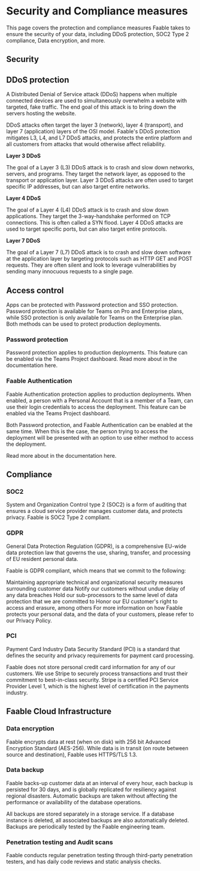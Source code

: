 # Security and Compliance measures

This page covers the protection and compliance measures Faable takes to ensure the security of your data, including DDoS protection, SOC2 Type 2 compliance, Data encryption, and more.

## Security

## DDoS protection

A Distributed Denial of Service attack (DDoS) happens when multiple connected devices are used to simultaneously overwhelm a website with targeted, fake traffic. The end goal of this attack is to bring down the servers hosting the website.

DDoS attacks often target the layer 3 (network), layer 4 (transport), and layer 7 (application) layers of the OSI model. Faable's DDoS protection mitigates L3, L4, and L7 DDoS attacks, and protects the entire platform and all customers from attacks that would otherwise affect reliability.

**Layer 3 DDoS**

The goal of a Layer 3 (L3) DDoS attack is to crash and slow down networks, servers, and programs. They target the network layer, as opposed to the transport or application layer. Layer 3 DDoS attacks are often used to target specific IP addresses, but can also target entire networks.

**Layer 4 DDoS**

The goal of a Layer 4 (L4) DDoS attack is to crash and slow down applications. They target the 3-way-handshake performed on TCP connections. This is often called a SYN flood. Layer 4 DDoS attacks are used to target specific ports, but can also target entire protocols.

**Layer 7 DDoS**

The goal of a Layer 7 (L7) DDoS attack is to crash and slow down software at the application layer by targeting protocols such as HTTP GET and POST requests. They are often silent and look to leverage vulnerabilities by sending many innocuous requests to a single page.

## Access control

Apps can be protected with Password protection and SSO protection. Password protection is available for Teams on Pro and Enterprise plans, while SSO protection is only available for Teams on the Enterprise plan. Both methods can be used to protect production deployments.

### Password protection

Password protection applies to production deployments. This feature can be enabled via the Teams Project dashboard. Read more about in the documentation here.

### Faable Authentication

Faable Authentication protection applies to production deployments. When enabled, a person with a Personal Account that is a member of a Team, can use their login credentials to access the deployment. This feature can be enabled via the Teams Project dashboard.

Both Password protection, and Faable Authentication can be enabled at the same time. When this is the case, the person trying to access the deployment will be presented with an option to use either method to access the deployment.

Read more about in the documentation here.

## Compliance

### SOC2

System and Organization Control type 2 (SOC2) is a form of auditing that ensures a cloud service provider manages customer data, and protects privacy. Faable is SOC2 Type 2 compliant.

### GDPR

General Data Protection Regulation (GDPR), is a comprehensive EU-wide data protection law that governs the use, sharing, transfer, and processing of EU resident personal data.

Faable is GDPR compliant, which means that we commit to the following:

Maintaining appropriate technical and organizational security measures surrounding customer data
Notify our customers without undue delay of any data breaches
Hold our sub-processors to the same level of data protection that we are committed to
Honor our EU customer's right to access and erasure, among others
For more information on how Faable protects your personal data, and the data of your customers, please refer to our Privacy Policy.

### PCI

Payment Card Industry Data Security Standard (PCI) is a standard that defines the security and privacy requirements for payment card processing.

Faable does not store personal credit card information for any of our customers. We use Stripe to securely process transactions and trust their commitment to best-in-class security. Stripe is a certified PCI Service Provider Level 1, which is the highest level of certification in the payments industry.

## Faable Cloud Infrastructure

### Data encryption

Faable encrypts data at rest (when on disk) with 256 bit Advanced Encryption Standard (AES-256). While data is in transit (on route between source and destination), Faable uses HTTPS/TLS 1.3.

### Data backup

Faable backs-up customer data at an interval of every hour, each backup is persisted for 30 days, and is globally replicated for resiliency against regional disasters. Automatic backups are taken without affecting the performance or availability of the database operations.

All backups are stored separately in a storage service. If a database instance is deleted, all associated backups are also automatically deleted. Backups are periodically tested by the Faable engineering team.

### Penetration testing and Audit scans

Faable conducts regular penetration testing through third-party penetration testers, and has daily code reviews and static analysis checks.
